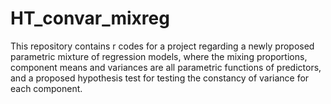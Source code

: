 # HT_convar_mixreg
This repository contains r codes for a project regarding a newly proposed parametric mixture of regression models, where the mixing proportions, component means and variances are all parametric functions of predictors, and a proposed hypothesis test for testing the constancy of variance for each component. 
